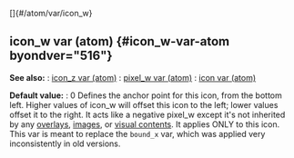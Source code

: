 []{#/atom/var/icon_w}
  ## icon_w var (atom) {#icon_w-var-atom byondver="516"}
  **See also:**
  :   [icon_z var (atom)](ref/atom/var/icon_z)
  :   [pixel_w var (atom)](ref/atom/var/pixel_w)
  :   [icon var (atom)](ref/atom/var/icon)
  <!-- -->
  **Default value:**
  :   0
  Defines the anchor point for this icon, from the bottom left. Higher
  values of icon_w will offset this icon to the left; lower values offset
  it to the right. It acts like a negative pixel_w except it\'s not
  inherited by any [overlays](ref/atom/var/overlays), [images](ref/image), or
  [visual contents](ref/atom/var/vis_contents). It applies ONLY to this
  icon.
  This var is meant to replace the `bound_x` var, which was applied very
  inconsistently in old versions.